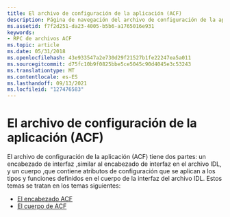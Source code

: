 ```yaml
---
title: El archivo de configuración de la aplicación (ACF)
description: Página de navegación del archivo de configuración de la aplicación (ACF), que incluye un encabezado ACF y el cuerpo de ACF.
ms.assetid: f7f2d251-da23-4005-b5b6-a1765016e931
keywords:
- RPC de archivos ACF
ms.topic: article
ms.date: 05/31/2018
ms.openlocfilehash: 43e933547a2e730d29f21527b1fe22247ea5a011
ms.sourcegitcommit: d75fc10b9f0825bbe5ce5045c90d4045e3c53243
ms.translationtype: MT
ms.contentlocale: es-ES
ms.lasthandoff: 09/13/2021
ms.locfileid: "127476583"
---
```

# <a name="the-application-configuration-file-acf"></a>El archivo de configuración de la aplicación (ACF)

El archivo de configuración de la aplicación (ACF) tiene dos partes: un encabezado de interfaz [,](the-acf-header.md)similar al encabezado de interfaz en el archivo IDL, y un cuerpo [,](the-acf-body.md)que contiene atributos de configuración que se aplican a los tipos y funciones definidos en el cuerpo de la interfaz del archivo IDL. Estos temas se tratan en los temas siguientes:

-   [El encabezado ACF](the-acf-header.md)
-   [El cuerpo de ACF](the-acf-body.md)

 

 




